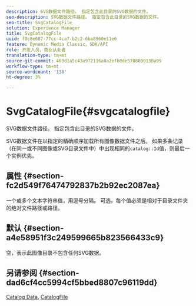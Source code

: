 ```yaml
---
description: SVG数据文件路径。 指定包含此目录的SVG数据的文件。
seo-description: SVG数据文件路径。 指定包含此目录的SVG数据的文件。
seo-title: SvgCatalogFile
solution: Experience Manager
title: SvgCatalogFile
uuid: f0c8e687-77cc-4ca7-b2c2-6ba8960e11e6
feature: Dynamic Media Classic，SDK/API
role: 开发人员，商业从业者
translation-type: tm+mt
source-git-commit: 469d1a5c43a972116a8a2efb0de5708800130a99
workflow-type: tm+mt
source-wordcount: '138'
ht-degree: 3%

---
```



# SvgCatalogFile{#svgcatalogfile}

SVG数据文件路径。 指定包含此目录的SVG数据的文件。

SVG数据文件在以指定的精确顺序加载所有图像数据文件之后。 如果多条记录（在同一或不同图像或SVG目录文件中）中出现相同的`catalog::Id`值，则最后一个实例优先。

## 属性 {#section-fc2d549f76474792837b2b92ec2087ea}

一个或多个文本字符串值，用逗号分隔。 可选。每个值必须是相对于目录文件夹的绝对文件路径或路径。

## 默认 {#section-a4e58951f3c249599665b823566433c9}

空，表示此图像目录不包含任何SVG数据。

## 另请参阅 {#section-dad6cf4cc5994cf5bbed8807c96119dd}

[Catalog Data](../../../../../is-api/image-catalog/image-serving-api-ref/c-image-catalog-reference/c-overview/c-catalog-data-fields/c-catalog-data-fields.md#concept-b19581028ec44f98b9f5943624403d29),  [CatalogFile](../../../../../is-api/image-catalog/image-serving-api-ref/c-image-catalog-reference/c-attributes-reference/r-catalogfile.md#reference-16498bb4cb33458697c1ab002ea8db79)
